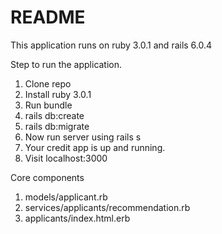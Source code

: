 # README

This application runs on ruby 3.0.1 and rails 6.0.4

Step to run the application.

1. Clone repo
2. Install ruby 3.0.1
3. Run bundle
4. rails db:create
5. rails db:migrate
6. Now run server using rails s
7. Your credit app is up and running.
8. Visit localhost:3000


Core components

1. models/applicant.rb
2. services/applicants/recommendation.rb
3. applicants/index.html.erb
